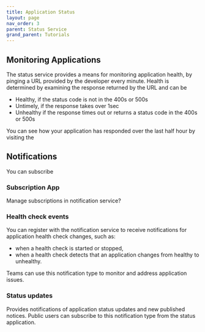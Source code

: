 ```yaml
---
title: Application Status
layout: page
nav_order: 3
parent: Status Service
grand_parent: Tutorials
---
```


## Monitoring Applications

The status service provides a means for monitoring application health, by pinging a URL provided by the developer every minute. Health is determined by examining the response returned by the URL and can be

- Healthy, if the status code is not in the 400s or 500s
- Untimely, if the response takes over 1sec
- Unhealthy if the response times out or returns a status code in the 400s or 500s

You can see how your application has responded over the last half hour by visiting the

## Notifications

You can subscribe

### Subscription App

Manage subscriptions in notification service?

### Health check events

You can register with the notification service to receive notifications for application health check changes, such as:

- when a health check is started or stopped,
- when a health check detects that an application changes from healthy to unhealthy.

Teams can use this notification type to monitor and address application issues.

### Status updates

Provides notifications of application status updates and new published notices. Public users can subscribe to this notification type from the status application.
